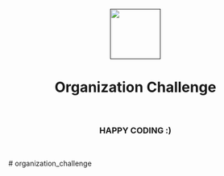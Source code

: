 <p align="center">
    <a href="" target="_blank">
        <img src="https://cdn.imgbin.com/11/4/19/imgbin-codeigniter-laravel-jquery-php-logo-codeigniter-cxEWe9NE7thfc8guSqiNADHDG.jpg" height="100px">
    </a>
    <h1 align="center">Organization Challenge</h1>
    <br>
</p>

<p align="center">
    <h3 align="center">HAPPY CODING :)</h3>
    <br>
</p>
# organization_challenge
